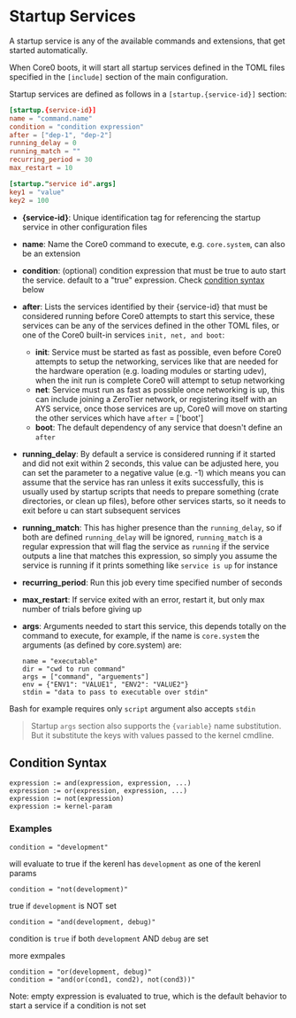 # Startup Services

A startup service is any of the available commands and extensions, that get started automatically.

When Core0 boots, it will start all startup services defined in the TOML files specified in the `[include]` section of the main configuration.

Startup services are defined as follows in a `[startup.{service-id}]` section:

```toml
[startup.{service-id}]
name = "command.name"
condition = "condition expression"
after = ["dep-1", "dep-2"]
running_delay = 0
running_match = ""
recurring_period = 30
max_restart = 10

[startup."service id".args]
key1 = "value"
key2 = 100
```

- **{service-id}**: Unique identification tag for referencing the startup service in other configuration files

- **name**: Name the Core0 command to execute, e.g. `core.system`, can also be an extension
- **condition**: (optional) condition expression that must be true to auto start the service. default to a "true" expression. Check [condition syntax](#condition-syntax) below
- **after**: Lists the services identified by their {service-id} that must be considered running before Core0 attempts to start this service, these services can be any of the services defined in the other TOML files, or one of the Core0 built-in services `init, net, and boot`:
  - **init**: Service must be started as fast as possible, even before Core0 attempts to setup the networking, services like that are needed for the hardware operation (e.g. loading modules or starting udev), when the init run is complete Core0 will attempt to setup networking
  - **net**: Service must run as fast as possible once networking is up, this can include joining a ZeroTier network, or registering itself with an AYS service, once those services are up, Core0 will move on starting the other services which have `after` = ['boot']
  - **boot**: The default dependency of any service that doesn't define an `after`

- **running_delay**: By default a service is considered running if it started and did not exit within 2 seconds, this value can be adjusted here, you can set the parameter to a negative value (e.g. -1) which means you can assume that the service has ran unless it exits successfully, this is usually used by startup scripts that needs to prepare something (crate directories, or clean up files), before other services starts, so it needs to exit before u can start subsequent services

- **running_match**: This has higher presence than the `running_delay`, so if both are defined `running_delay` will be ignored, `running_match` is a regular expression that will flag the service as `running` if the service outputs a line that matches this expression, so simply you assume the service is running if it prints something like `service is up` for instance

- **recurring_period**: Run this job every time specified number of seconds

- **max_restart**: If service exited with an error, restart it, but only max number of trials before giving up

- **args**: Arguments needed to start this service, this depends totally on the command to execute, for example, if the name is `core.system` the arguments (as defined by core.system) are:
  ```
  name = "executable"
  dir = "cwd to run command"
  args = ["command", "arguements"]
  env = {"ENV1": "VALUE1", "ENV2": "VALUE2"}
  stdin = "data to pass to executable over stdin"
  ```

Bash for example requires only `script` argument also accepts `stdin`

> Startup `args` section also supports the `{variable}` name substitution. But it substitute the keys
with values passed to the kernel cmdline.

## Condition Syntax
```
expression := and(expression, expression, ...)
expression := or(expression, expression, ...)
expression := not(expression)
expression := kernel-param
```

### Examples
```
condition = "development"
```
will evaluate to true if the kerenl has `development` as one of the kerenl params


```
condition = "not(development)"
```
true if `development` is NOT set


```
condition = "and(development, debug)"
```
condition is `true` if both `development` AND `debug` are set


more exmpales
```
condition = "or(development, debug)"
condition = "and(or(cond1, cond2), not(cond3))"
```

Note: empty expression is evaluated to true, which is the default behavior to start a service if a condition is not set